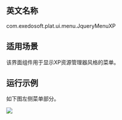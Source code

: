 ## 英文名称 ##

com.exedosoft.plat.ui.menu.JqueryMenuXP

## 适用场景 ##

该界面组件用于显示XP资源管理器风格的菜单。

## 运行示例 ##

如下图左侧菜单部分。

<img src='http://eeplat.googlecode.com/files/menu_xp.png' />
